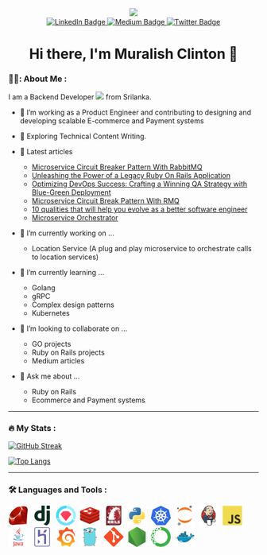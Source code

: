 <div id="header" align="center">
  <img src="https://media.giphy.com/media/M9gbBd9nbDrOTu1Mqx/giphy.gif" width="100"/>
  <div id="badges">
    <a href="https://www.linkedin.com/in/mcmuralishclint/">
      <img src="https://img.shields.io/badge/LinkedIn-blue?style=for-the-badge&logo=linkedin&logoColor=white" alt="LinkedIn Badge"/>
    </a>
    <a href="https://muralishclint.medium.com/">
      <img src="https://img.shields.io/badge/Medium-grey?style=for-the-badge&logo=medium&logoColor=white" alt="Medium Badge"/>
    </a>
    <a href="https://twitter.com/MuralishClinto4">
      <img src="https://img.shields.io/badge/Twitter-blue?style=for-the-badge&logo=twitter&logoColor=white" alt="Twitter Badge"/>
    </a>
  </div>
  <h1>
    Hi there, I'm Muralish Clinton 👋
  </h1>
</div>
<div align="center">
</div>

### 👨‍💻: About Me :
I am a Backend Developer <img src="https://media.giphy.com/media/WUlplcMpOCEmTGBtBW/giphy.gif" width="30"> from Srilanka.
- :telescope: I’m working as a Product Engineer and contributing to designing and developing scalable E-commerce and Payment systems

- :seedling: Exploring Technical Content Writing.

- :notebook_with_decorative_cover: Latest articles
  - [Microservice Circuit Breaker Pattern With RabbitMQ](https://levelup.gitconnected.com/microservice-circuit-breaker-pattern-with-rabbitmq-a8cc1ebd3c7c)
  - [Unleashing the Power of a Legacy Ruby On Rails Application](https://levelup.gitconnected.com/unleashing-the-power-of-a-legacy-ruby-on-rails-application-ca321cbe89bc)
  - [Optimizing DevOps Success: Crafting a Winning QA Strategy with Blue-Green Deployment](https://levelup.gitconnected.com/optimizing-devops-success-crafting-a-winning-qa-strategy-with-blue-green-deployment-2eaf38a72826)
  - [Microservice Circuit Break Pattern With RMQ](https://levelup.gitconnected.com/microservice-circuit-breaker-pattern-with-rabbitmq-a8cc1ebd3c7c)
  - [10 qualities that will help you evolve as a better software engineer](https://muralishclint.medium.com/10-qualities-that-will-help-you-evolve-as-a-better-software-product-engineer-90e517b7e159)
  - [Microservice Orchestrator](https://medium.com/p/a24ee5935c15)
- 🔭 I’m currently working on ...
  - Location Service (A plug and play microservice to orchestrate calls to location services)

- 🌱 I’m currently learning ...
  - Golang
  - gRPC
  - Complex design patterns
  - Kubernetes
 
- 👯 I’m looking to collaborate on ...
  - GO projects
  - Ruby on Rails projects
  - Medium articles

- 💬 Ask me about ...
  - Ruby on Rails
  - Ecommerce and Payment systems   

---

### :fire: My Stats :
[![GitHub Streak](http://github-readme-streak-stats.herokuapp.com?user=mcmuralishclint&theme=dark&background=000000)](https://git.io/streak-stats)

[![Top Langs](https://github-readme-stats.vercel.app/api/top-langs/?username=mcmuralishclint&layout=compact&theme=vision-friendly-dark)](https://github.com/anuraghazra/github-readme-stats)

---

### :hammer_and_wrench: Languages and Tools :
<div>
  <img src="https://github.com/devicons/devicon/blob/master/icons/ruby/ruby-original.svg" title="Ruby" alt="Ruby" width="40" height="40"/>&nbsp;
  <img src="https://github.com/devicons/devicon/blob/master/icons/django/django-plain.svg" title="Django" alt="Django" width="40" height="40"/>&nbsp;
  <img src="https://github.com/devicons/devicon/blob/master/icons/rspec/rspec-original.svg" title="Rspec" alt="Rspec" width="40" height="40"/>&nbsp;
  <img src="https://github.com/devicons/devicon/blob/master/icons/redis/redis-original.svg" title="Redis" alt="Redis" width="40" height="40"/>&nbsp;
  <img src="https://github.com/devicons/devicon/blob/master/icons/rails/rails-original-wordmark.svg" title="Rails" alt="Rails" width="40" height="40"/>&nbsp;
  <img src="https://github.com/devicons/devicon/blob/master/icons/python/python-original.svg" title="Python" alt="Python" width="40" height="40"/>&nbsp;
  <img src="https://github.com/devicons/devicon/blob/master/icons/kubernetes/kubernetes-plain.svg" title="K8s" alt="K8s" width="40" height="40"/>&nbsp;
  <img src="https://github.com/devicons/devicon/blob/master/icons/jupyter/jupyter-original.svg" title="Jupyter" alt="Jupyter" width="40" height="40"/>&nbsp;
  <img src="https://github.com/devicons/devicon/blob/master/icons/jenkins/jenkins-original.svg" title="Jenkins" alt="Jenkins" width="40" height="40"/>&nbsp;
  <img src="https://github.com/devicons/devicon/blob/master/icons/javascript/javascript-original.svg" title="JS" alt="JS" width="40" height="40"/>&nbsp;
  <img src="https://github.com/devicons/devicon/blob/master/icons/java/java-original-wordmark.svg" title="Java" alt="Java" width="40" height="40"/>&nbsp;
  <img src="https://github.com/devicons/devicon/blob/master/icons/heroku/heroku-original.svg" title="Heroku" alt="Heroku" width="40" height="40"/>&nbsp;
  <img src="https://github.com/devicons/devicon/blob/master/icons/grafana/grafana-original.svg" title="Grafana" alt="Grafana" width="40" height="40"/>&nbsp;
  <img src="https://github.com/devicons/devicon/blob/master/icons/go/go-original.svg" title="GO" alt="GO" width="40" height="40"/>&nbsp;
  <img src="https://github.com/devicons/devicon/blob/master/icons/git/git-original.svg" title="GIT" alt="GIT" width="40" height="40"/>&nbsp;
  <img src="https://github.com/devicons/devicon/blob/master/icons/nodejs/nodejs-original.svg" title="Nodejs" alt="Nodejs" width="40" height="40"/>&nbsp;
  <img src="https://github.com/devicons/devicon/blob/master/icons/anaconda/anaconda-original.svg" title="Anaconda" alt="Anaconda" width="40" height="40"/>&nbsp;
  <img src="https://github.com/devicons/devicon/blob/master/icons/docker/docker-original.svg" title="Docker" alt="Docker" width="40" height="40"/>&nbsp;
 </div>
